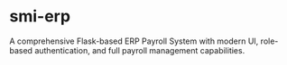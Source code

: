 # smi-erp
A comprehensive Flask-based ERP Payroll System with modern UI, role-based authentication, and full payroll management capabilities.
